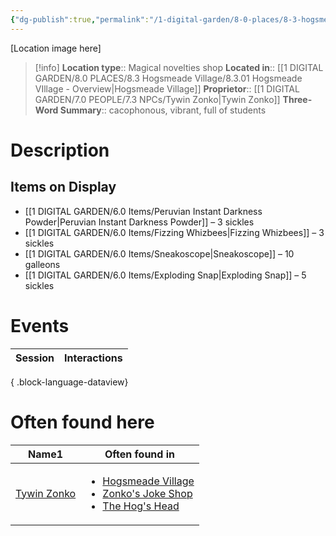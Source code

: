 ```yaml
---
{"dg-publish":true,"permalink":"/1-digital-garden/8-0-places/8-3-hogsmeade-village/8-3-12-zonko-s-joke-shop/","tags":["#place","#hogsmeade","#shop"]}
---
```


[Location image here]
>[!info]
>**Location type**::  Magical novelties shop
>**Located in**:: [[1 DIGITAL GARDEN/8.0 PLACES/8.3 Hogsmeade Village/8.3.01 Hogsmeade VIllage - Overview\|Hogsmeade Village]]
>**Proprietor**:: [[1 DIGITAL GARDEN/7.0 PEOPLE/7.3 NPCs/Tywin Zonko\|Tywin Zonko]]
>**Three-Word Summary**:: cacophonous, vibrant, full of students 

# Description


## Items on Display

- [[1 DIGITAL GARDEN/6.0 Items/Peruvian Instant Darkness Powder\|Peruvian Instant Darkness Powder]] – 3 sickles
- [[1 DIGITAL GARDEN/6.0 Items/Fizzing Whizbees\|Fizzing Whizbees]] – 3 sickles
- [[1 DIGITAL GARDEN/6.0 Items/Sneakoscope\|Sneakoscope]] – 10 galleons
- [[1 DIGITAL GARDEN/6.0 Items/Exploding Snap\|Exploding Snap]] – 5 sickles

# Events

| Session | Interactions |
| ------- | ------------ |

{ .block-language-dataview}

# Often found here

<div><table class="dataview table-view-table"><thead class="table-view-thead"><tr class="table-view-tr-header"><th class="table-view-th"><span>Name</span><span class="dataview small-text">1</span></th><th class="table-view-th"><span>Often found in</span></th></tr></thead><tbody class="table-view-tbody"><tr><td><span><a data-tooltip-position="top" aria-label="1 DIGITAL GARDEN/7.0 PEOPLE/7.3 NPCs/Tywin Zonko.md" data-href="1 DIGITAL GARDEN/7.0 PEOPLE/7.3 NPCs/Tywin Zonko.md" href="1 DIGITAL GARDEN/7.0 PEOPLE/7.3 NPCs/Tywin Zonko.md" class="internal-link" target="_blank" rel="noopener nofollow">Tywin Zonko</a></span></td><td><ul class="dataview dataview-ul dataview-result-list-ul"><li class="dataview-result-list-li"><span><a data-tooltip-position="top" aria-label="1 DIGITAL GARDEN/8.0 PLACES/8.3 Hogsmeade Village/8.3.01 Hogsmeade VIllage - Overview.md" data-href="1 DIGITAL GARDEN/8.0 PLACES/8.3 Hogsmeade Village/8.3.01 Hogsmeade VIllage - Overview.md" href="1 DIGITAL GARDEN/8.0 PLACES/8.3 Hogsmeade Village/8.3.01 Hogsmeade VIllage - Overview.md" class="internal-link" target="_blank" rel="noopener nofollow">Hogsmeade Village</a></span></li><li class="dataview-result-list-li"><span><a data-tooltip-position="top" aria-label="1 DIGITAL GARDEN/8.0 PLACES/8.3 Hogsmeade Village/8.3.12 Zonko's Joke Shop.md" data-href="1 DIGITAL GARDEN/8.0 PLACES/8.3 Hogsmeade Village/8.3.12 Zonko's Joke Shop.md" href="1 DIGITAL GARDEN/8.0 PLACES/8.3 Hogsmeade Village/8.3.12 Zonko's Joke Shop.md" class="internal-link" target="_blank" rel="noopener nofollow">Zonko's Joke Shop</a></span></li><li class="dataview-result-list-li"><span><a data-tooltip-position="top" aria-label="1 DIGITAL GARDEN/8.0 PLACES/8.3 Hogsmeade Village/8.3.06 The Hog's Head.md" data-href="1 DIGITAL GARDEN/8.0 PLACES/8.3 Hogsmeade Village/8.3.06 The Hog's Head.md" href="1 DIGITAL GARDEN/8.0 PLACES/8.3 Hogsmeade Village/8.3.06 The Hog's Head.md" class="internal-link" target="_blank" rel="noopener nofollow">The Hog's Head</a></span></li></ul></td></tr></tbody></table></div>
